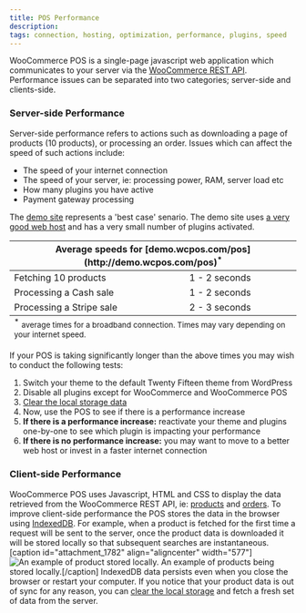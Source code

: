 ```yaml
---
title: POS Performance
description: 
tags: connection, hosting, optimization, performance, plugins, speed
---
```


WooCommerce POS is a single-page javascript web application which communicates to your server via the [WooCommerce REST API](http://woothemes.github.io/woocommerce-rest-api-docs/). Performance issues can be separated into two categories; server-side and clients-side.

### Server-side Performance

Server-side performance refers to actions such as downloading a page of products (10 products), or processing an order. Issues which can affect the speed of such actions include:

*   The speed of your internet connection
*   The speed of your server, ie: processing power, RAM, server load etc
*   How many plugins you have active
*   Payment gateway processing

The [demo site](http://demo.wcpos.com/pos) represents a 'best case' senario. The demo site uses [a very good web host](/wpe) and has a very small number of plugins activated.

<table class="table">

<thead>

<tr>

<th colspan="2">Average speeds for [demo.wcpos.com/pos](http://demo.wcpos.com/pos)<sup>*</sup></th>

</tr>

</thead>

<tbody>

<tr>

<td>Fetching 10 products</td>

<td>1 - 2 seconds</td>

</tr>

<tr>

<td>Processing a Cash sale</td>

<td>1 - 2 seconds</td>

</tr>

<tr>

<td>Processing a Stripe sale</td>

<td>2 - 3 seconds</td>

</tr>

</tbody>

<tfoot>

<tr>

<td colspan="2"><sup>*</sup> <small>average times for a broadband connection. Times may vary depending on your internet speed.</small></td>

</tr>

</tfoot>

</table>

If your POS is taking significantly longer than the above times you may wish to conduct the following tests:

1.  Switch your theme to the default Twenty Fifteen theme from WordPress
2.  Disable all plugins except for WooCommerce and WooCommerce POS
3.  [Clear the local storage data](http://wcpos.com/faq/clear-local-data/)
4.  Now, use the POS to see if there is a performance increase
5.  **If there is a performance increase:** reactivate your theme and plugins one-by-one to see which plugin is impacting your performance
6.  **If there is no performance increase:** you may want to move to a better web host or invest in a faster internet connection

### Client-side Performance

WooCommerce POS uses Javascript, HTML and CSS to display the data retrieved from the WooCommerce REST API, ie: [products](http://woothemes.github.io/woocommerce-rest-api-docs/#view-a-product) and [orders](http://woothemes.github.io/woocommerce-rest-api-docs/?shell#view-an-order). To improve client-side performance the POS stores the data in the browser using [IndexedDB](https://en.wikipedia.org/wiki/Indexed_Database_API). For example, when a product is fetched for the first time a request will be sent to the server, once the product data is downloaded it will be stored locally so that subsequent searches are instantaneous. [caption id="attachment_1782" align="aligncenter" width="577"]![An example of product stored locally.](http://wcpos.com/wp-content/uploads/2015/07/local-products.png) An example of products being stored locally.[/caption] IndexedDB data persists even when you close the browser or restart your computer. If you notice that your product data is out of sync for any reason, you can [clear the local storage](http://wcpos.com/faq/clear-local-data/) and fetch a fresh set of data from the server.